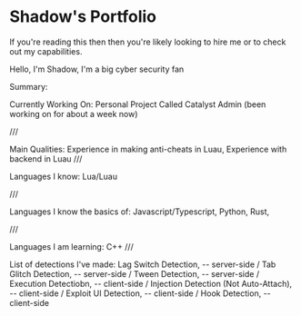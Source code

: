 # Shadow's Portfolio

If you're reading this then then you're likely looking to hire me or to check out my capabilities.

Hello, I'm Shadow, 
I'm a big cyber security fan


Summary: 

  Currently Working On:
    Personal Project Called Catalyst Admin (been working on for about a week now)
    
  ///
  
  Main Qualities:
    Experience in making anti-cheats in Luau,
    Experience with backend in Luau
  ///

  Languages I know:
    Lua/Luau

  ///
  
  Languages I know the basics of:
    Javascript/Typescript,
    Python,
    Rust,

  ///
  
  Languages I am learning:
    C++
  ///

  List of detections I've made:
    Lag Switch Detection, -- server-side
    /
    Tab Glitch Detection, -- server-side
    /
    Tween Detection, -- server-side
    /
    Execution Detectiobn, -- client-side
    /
    Injection Detection (Not Auto-Attach), -- client-side
    /
    Exploit UI Detection, -- client-side
    /
    Hook Detection, -- client-side
  
